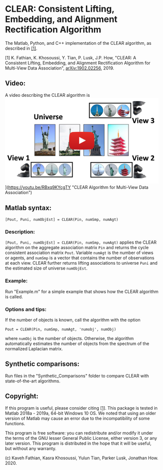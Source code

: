 # CLEAR: Consistent Lifting, Embedding, and Alignment Rectification Algorithm

The Matlab, Python, and C++ implementation of the CLEAR algorithm, as described in [[1]](https://arxiv.org/abs/1902.02256).

[1] K. Fathian, K. Khosoussi, Y. Tian, P. Lusk, J.P. How, "CLEAR: A Consistent Lifting, Embedding, and Alignment Rectification Algorithm for Multi-View Data Association", [arXiv:1902.02256](https://arxiv.org/abs/1902.02256), 2019.

## Video:
A video describing the CLEAR algorithm is 
![CLEAR](/Images/CLEARvid.jpg)](https://youtu.be/RBxq9KYcgTY "CLEAR Algorithm for Multi-View Data Association")


## Matlab syntax:
```
[Pout, Puni, numObjEst] = CLEAR(Pin, numSmp, numAgt)
```

### Description:
``[Pout, Puni, numObjEst] = CLEAR(Pin, numSmp, numAgt)`` applies the CLEAR algorithm on the aggregate association matrix ``Pin`` and returns the cycle consistent association matrix ``Pout``. Variable ``numAgt`` is the number of views or agents, and ``numSmp`` is a vector that contains the number of observations at each view. CLEAR further returns lifting associations to universe ``Puni`` and the estimated size of universe ``numObjEst``.  


### Example:
Run "Example.m" for a simple example that shows how the CLEAR algorithm is called.


### Options and tips: 
If the number of objects is known, call the algorithm with the option
```
Pout = CLEAR(Pin, numSmp, numAgt, 'numobj', numObj)
```
where ``numObj`` is the number of objects. Otherwise, the algorithm automatically estimates the number of objects from the spectrum of the normalized Laplacian matrix.


## Synthetic comparisons:
Run files in the "Synthetic_Comparisons" folder to compare CLEAR with state-of-the-art algorithms.


## Copyright:

If this program is useful, please consider citing [[1]](https://arxiv.org/abs/1902.02256). This package is tested in Matlab 2018a - 2019a, 64-bit Windows 10 OS. We noted that using an older version of Matlab may cause an error due to the incompatibility of some functions.


This program is free software: you can redistribute and/or modify it under the terms of the GNU lesser General Public License, either version 3, or any later version. This program is distributed in the hope that it will be useful, but without any warranty. 


(c) Kaveh Fathian, Kasra Khosoussi, Yulun Tian, Parker Lusk, Jonathan How. 2020.


